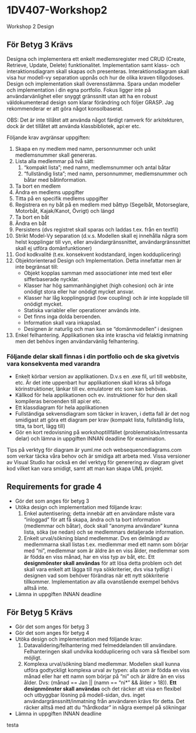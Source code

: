 1DV407-Workshop2
================

Workshop 2 Design
<h2>För Betyg 3 Krävs</h2>
<p>Designa och implementera ett enkelt medlemsregister med CRUD (Create, Retrieve, Update, Delete) funktionalitet. Implementation samt klass- och interaktionsdiagram skall skapas och presenteras. Interaktionsdiagram skall visa hur modell-vy separation uppnås och hur de olika kraven tillgodoses. Design och implementation skall överensstämma. Spara undan modeller och implementation i din egna portfolio. Fokus ligger inte på användarvänlighet eller snyggt gränssnitt utan att ha en robust väldokumenterad design som klarar förändring och följer GRASP. Jag rekommenderar er att göra något konsolbaserat.</p>
<p>OBS: Det är inte tillåtet att använda något färdigt ramverk för arkitekturen, dock är det tillåtet att använda klassbibliotek, api:er etc.</p>
<p>Följande krav avgränsar uppgiften:</p>
<ol>
<li>Skapa en ny medlem med namn, personnummer och unikt medlemsnummer skall genereras.</li>
<li>Lista alla medlemmar på två sätt:
<ol>
<li>&#8220;kompakt lista&#8221;; med namn, medlemsnummer och antal båtar</li>
<li>&#8220;fullständig lista&#8221;; med namn, personnummer, medlemsnummer och båtar med båtinformation.</li>
</ol>
</li>
<li>Ta bort en medlem</li>
<li>Ändra en medlems uppgifter</li>
<li>Titta på en specifik medlems uppgifter</li>
<li>Registrera en ny båt på en medlem med båttyp (Segelbåt, Motorseglare, Motorbåt, Kajak/Kanot, Övrigt) och längd</li>
<li>Ta bort en båt</li>
<li>Ändra en båt</li>
<li>Persistens (dvs registret skall sparas och laddas t.ex. från en textfil)</li>
<li>Strikt Model-Vy separation (d.v.s. Modellen skall ej innehålla några som helst kopplingar till vyn, eller användargränssnittet, användargränssnittet skall ej utföra domänfunktioner)</li>
<li>God kodkvalité (t.ex. konsekvent kodstandard, ingen kodduplicering)</li>
<li>Objektorienterad Design och Implementation. Detta innefattar men är inte begränsat till:
<ul>
<li>Objekt kopplas samman med associationer inte med text eller sifferbaserade nycklar.</li>
<li>Klasser har hög sammanhängighet (high cohesion) och är inte onödigt stora eller har onödigt mycket ansvar.</li>
<li>Klasser har låg kopplingsgrad (low coupling) och är inte kopplade till onödigt mycket.</li>
<li>Statiska variabler eller operationer används inte.</li>
<li>Det finns inga dolda beroenden.</li>
<li>Information skall vara inkapslad.</li>
<li>Designen är naturlig och man kan se &#8220;domänmodellen&#8221; i designen</li>
</ul>
<li>Enkel felhantering. Applikationen ska inte krascha vid felaktig inmatning men det behövs ingen användarvänlig felhantering.</li>
</ol>
<h3>Följande delar skall finnas i din portfolio och de ska givetvis vara konsekventa med varandra</h3>
<ul>
<li>Enkelt körbar version av applikationen. D.v.s en .exe fil, url till webbsite, etc. Är det inte uppenbart hur applikationen skall köras så bifoga körinstruktioner, länkar till ev. emulatorer etc som kan behövas.</li>
<li>Källkod för hela applikationen och ev. instruktioner för hur den skall kompileras beroenden till api:er etc.</li>
<li>Ett klassdiagram för hela applikationen</li>
<li>Fullständiga sekvensdiagram som täcker in kraven, i detta fall är det nog smidigast att göra ett diagram per krav (kompakt lista, fullständig lista, titta, ta bort, lägg till)</li>
<li>Gör en kort redovisning på workshoptillfället (problematiska/intressanta delar) och lämna in uppgiften INNAN deadline för examination.
</ul>
<p>Tips på verktyg för diagram är yuml.me och websequencediagrams.com som verkar täcka våra behov och är smidiga att arbeta med. Vissa versioner av Visual Studio har också en del verktyg för generering av diagram givet kod vilket kan vara smidigt, samt att man kan skapa UML projekt.</p>
<h2>Requirements for grade 4</h2>
<ul>
<li>Gör det som anges för betyg 3</li>
<li>Utöka design och implementation med följande krav:
<ol>
<li>Enkel autentisering; detta innebär att en användare måste vara &#8220;inloggad&#8221; för att få skapa, ändra och ta bort information (medlemmar och båtar), dock skall &#8220;anonyma användare&#8221; kunna lista, söka (se nedan) och se medlemmars detaljerade information.</li>
<li>Enkelt urval/sökning bland medlemmar. Dvs en delmängd av medlemmarna skall listas t.ex. medlemmar med ett namn som börjar med &#8220;ni&#8221;, medlemmar som är äldre än en viss ålder, medlemmar som är födda en viss månad, har en viss typ av båt, etc. Ett <strong>designmönster skall användas</strong> för att lösa detta problem och det skall vara enkelt att lägga till nya sökkriterier, dvs visa tydligt i designen vad som behöver förändras när ett nytt sökkriterie tillkommer. Implementation av alla ovanstående exempel behövs alltså inte.</li>
</ol>
</li>
<li>Lämna in uppgiften INNAN deadline</li>
</ul>
<h2>För Betyg 5 Krävs</h2>
<ul>
<li>Gör det som anges för betyg 3</li>
<li>Gör det som anges för betyg 4</li>
<li>Utöka design och implementation med följande krav:
<ol>
<li>Datavalidering/felhantering med felmeddelanden till användare. Felhanteringen skall undvika kodduplicering och vara så flexibel som möjligt.</li>
<li>Komplexa urval/sökning bland medlemmar. Modellen skall kunna utföra godtyckligt komplexa urval av typen: alla som är födda en viss månad eller har ett namn som börjar på &#8220;ni&#8221; och är äldre än en viss ålder. Dvs: (månad == Jan || (namn == &#8220;ni*&#8221; &amp;&amp; ålder &gt; 18)). <strong>Ett designmönster skall användas</strong> och det räcker att visa en flexibel och utbyggbar lösning på modell-sidan, dvs. inget användargränssnitt/inmatning från användaren krävs för detta. Det räcker alltså med att du &#8220;hårdkodar&#8221; in några exempel på sökningar</li>
</ol>
</li>
<li>Lämna in uppgiften INNAN deadline</li>
</ul>
testa
